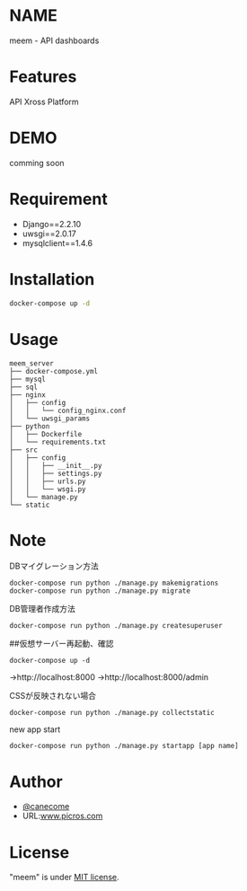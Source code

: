 
# NAME

meem - API dashboards

# Features

API Xross Platform

# DEMO
 
comming soon

# Requirement
 
* Django==2.2.10
* uwsgi==2.0.17
* mysqlclient==1.4.6
 
# Installation
 
```bash
docker-compose up -d
```

# Usage

```
meem_server
├── docker-compose.yml
├── mysql
├── sql
├── nginx
│   ├── config
│   │   └── config_nginx.conf
│   └── uwsgi_params
├── python
│   ├── Dockerfile
│   └── requirements.txt
├── src
│   ├── config
│   │   ├── __init__.py
│   │   ├── settings.py
│   │   ├── urls.py
│   │   └── wsgi.py
│   └── manage.py
└── static
```
 
# Note
 
DBマイグレーション方法

```
docker-compose run python ./manage.py makemigrations
docker-compose run python ./manage.py migrate
```

DB管理者作成方法

```
docker-compose run python ./manage.py createsuperuser
```

##仮想サーバー再起動、確認

```
docker-compose up -d
```

→http://localhost:8000
→http://localhost:8000/admin


CSSが反映されない場合

```
docker-compose run python ./manage.py collectstatic
```

new app start

```
docker-compose run python ./manage.py startapp [app name]
```

# Author

* [@canecome](https://twitter.com/canecome)
* URL:www.picros.com
 
# License

"meem" is under [MIT license](https://en.wikipedia.org/wiki/MIT_License).
